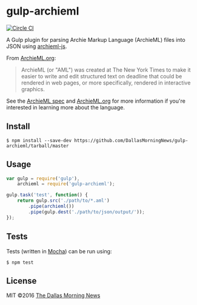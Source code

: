 # gulp-archieml

[![Circle CI](https://circleci.com/gh/DallasMorningNews/gulp-archieml.svg?style=svg)](https://circleci.com/gh/DallasMorningNews/gulp-archieml)

A Gulp plugin for parsing Archie Markup Language (ArchieML) files into JSON using [archieml-js](https://github.com/newsdev/archieml-js).

From [ArchieML.org](http://archieml.org/):

> ArchieML (or "AML") was created at The New York Times to make it easier to write and edit structured text on deadline that could be rendered in web pages, or more specifically, rendered in interactive graphics.

See the [ArchieML spec](http://archieml.org/spec/1.0/CR-20150306.html) and [ArchieML.org](http://archieml.org/) for more information if you're interested in learning more about the language.


## Install

```
$ npm install --save-dev https://github.com/DallasMorningNews/gulp-archieml/tarball/master
```


## Usage

```js
var gulp = require('gulp'),
    archieml = require('gulp-archieml');

gulp.task('test', function() {
	return gulp.src('./path/to/*.aml')
		.pipe(archieml())
		.pipe(gulp.dest('./path/to/json/output/'));
});
```

## Tests

Tests (written in [Mocha](https://mochajs.org/)) can be run using:

```
$ npm test
```


## License

MIT ©2016 [The Dallas Morning News](https://github.com/DallasMorningNews)
